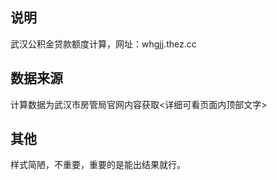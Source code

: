 
## 说明

武汉公积金贷款额度计算，网址：whgjj.thez.cc

## 数据来源

计算数据为武汉市房管局官网内容获取<详细可看页面内顶部文字>

## 其他

样式简陋，不重要，重要的是能出结果就行。
